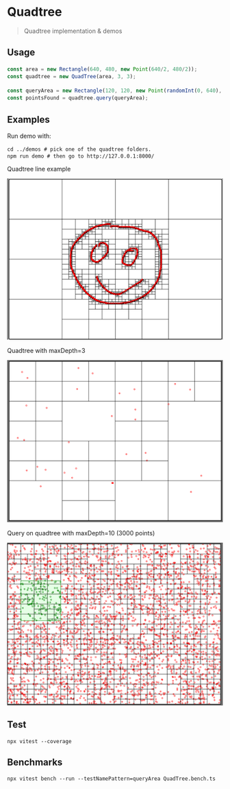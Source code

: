 # Quadtree

> Quadtree implementation & demos

## Usage

```ts
const area = new Rectangle(640, 480, new Point(640/2, 480/2));
const quadtree = new QuadTree(area, 3, 3);

const queryArea = new Rectangle(120, 120, new Point(randomInt(0, 640), randomInt(0, 480)));
const pointsFound = quadtree.query(queryArea);
```

## Examples

Run demo with:

```shell
cd ../demos # pick one of the quadtree folders.
npm run demo # then go to http://127.0.0.1:8000/
```

Quadtree line example

![Quadtree line demo](resources/line-test.png "Quadtree line demo")

Quadtree with maxDepth=3

![Quadtree with maxDept=3](resources/maxDepth3.png "Quadtree with maxDepth=3")


Query on quadtree with maxDepth=10 (3000 points)

![Quadtree with maxDept=10](resources/query-maxDepth10.png "Quadtree with maxDepth=10")

## Test

```shell
npx vitest --coverage
```

## Benchmarks

```shell
npx vitest bench --run --testNamePattern=queryArea QuadTree.bench.ts
```
